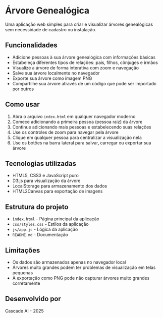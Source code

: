 # Árvore Genealógica

Uma aplicação web simples para criar e visualizar árvores genealógicas sem necessidade de cadastro ou instalação.

## Funcionalidades

- Adicione pessoas à sua árvore genealógica com informações básicas
- Estabeleça diferentes tipos de relações: pais, filhos, cônjuges e irmãos
- Visualize a árvore de forma interativa com zoom e navegação
- Salve sua árvore localmente no navegador
- Exporte sua árvore como imagem PNG
- Compartilhe sua árvore através de um código que pode ser importado por outros

## Como usar

1. Abra o arquivo `index.html` em qualquer navegador moderno
2. Comece adicionando a primeira pessoa (pessoa raiz) da árvore
3. Continue adicionando mais pessoas e estabelecendo suas relações
4. Use os controles de zoom para navegar pela árvore
5. Clique em qualquer pessoa para centralizar a visualização nela
6. Use os botões na barra lateral para salvar, carregar ou exportar sua árvore

## Tecnologias utilizadas

- HTML5, CSS3 e JavaScript puro
- D3.js para visualização da árvore
- LocalStorage para armazenamento dos dados
- HTML2Canvas para exportação de imagens

## Estrutura do projeto

- `index.html` - Página principal da aplicação
- `css/styles.css` - Estilos da aplicação
- `js/app.js` - Lógica da aplicação
- `README.md` - Documentação

## Limitações

- Os dados são armazenados apenas no navegador local
- Árvores muito grandes podem ter problemas de visualização em telas pequenas
- A exportação como PNG pode não capturar árvores muito grandes corretamente

## Desenvolvido por

Cascade AI - 2025
